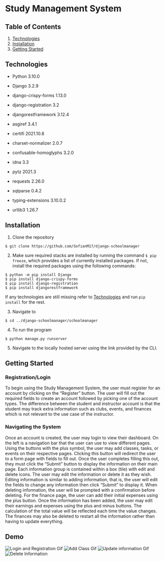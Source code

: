 # Study Management System

## Table of Contents
1. [Technologies](#technologies)
2. [Installation](#installation)
3. [Getting Started](#getting-started)

## Technologies

- Python 3.10.0
- Django 3.2.9
- django-crispy-forms 1.13.0
- django-registration 3.2
- djangorestframework 3.12.4

- asgiref 3.4.1
- certifi 2021.10.8
- charset-normalizer 2.0.7
- confusable-homoglyphs 3.2.0
- idna 3.3
- pytz 2021.3
- requests 2.26.0
- sqlparse 0.4.2
- typing-extensions 3.10.0.2
- urllib3 1.26.7

## Installation

1. Clone the repository
```
$ git clone https://github.com/SofianM17/django-schoolmanager
```

2. Make sure required stacks are installed by running the command ```$ pip freeze```, which provides a list of currently installed packages. If not, install the required packages using the following commands:
```
$ python -m pip install Django
$ pip install django-crispy-forms
$ pip install django-registration
$ pip install djangorestframework
```
If any technologies are still missing refer to [Technologies](#technologies) and run ```pip install``` for the rest.

3. Navigate to
```
$ cd ../django-schoolmanager/schoolmanager
```

4. To run the program
```
$ python manage.py runserver
```

5. Navigate to the locally hosted server using the link provided by the CLI.

## Getting Started

### Registration/Login
To begin using the Study Management System, the user must register for an account by clicking on the “Register” button. The user will fill out the required fields to create an account followed by picking one of the account types. The difference between the student and instructor account is that the student may track extra information such as clubs, events, and finances which is not relevant to the use case of the instructor. 

### Navigating the System
Once an account is created, the user may login to view their dashboard. On the left is a navigation bar that the user can use to view different pages. Using the buttons with the plus symbol, the user may add classes, tasks, or events on their respective pages. Clicking this button will redirect the user to a form page with fields to fill out. Once the user completes filling this out, they must click the “Submit” button to display the information on their main page. Each information group is contained within a box (tile) with edit and delete icons. The user may edit the information or delete it as they wish. Editing information is similar to adding information, that is, the user will edit the fields to change any information then click “Submit” to display it. When deleting information, the user will be prompted with a confirmation before deleting. For the finance page, the user can add their initial expenses using the plus button. Once the information has been added, the user may edit their earnings and expenses using the plus and minus buttons. The calculation of the total value will be reflected each time the value changes. The finances may also be deleted to restart all the information rather than having to update everything.

## Demo
![Login and Registration Gif](https://i.gyazo.com/7bc1bee468c4d6191b2988f0607f6c19.gif)
![Add Class Gif](https://i.gyazo.com/08e456e82f8086094436d10148a8825e.gif)
![Update information Gif](https://i.gyazo.com/39c15c5dd76e4501f2f44d26717484bd.gif)
![Delete Information](https://i.gyazo.com/4e560b3dd00ae9d590757de5d26b8c15.gif)
